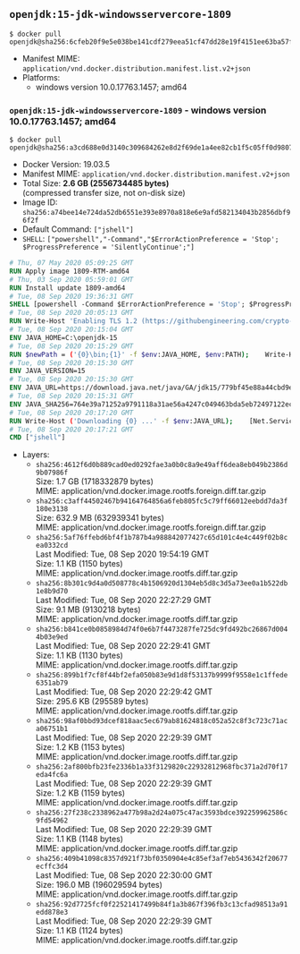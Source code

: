 ## `openjdk:15-jdk-windowsservercore-1809`

```console
$ docker pull openjdk@sha256:6cfeb20f9e5e038be141cdf279eea51cf47dd28e19f4151ee63ba57f53370e75
```

-	Manifest MIME: `application/vnd.docker.distribution.manifest.list.v2+json`
-	Platforms:
	-	windows version 10.0.17763.1457; amd64

### `openjdk:15-jdk-windowsservercore-1809` - windows version 10.0.17763.1457; amd64

```console
$ docker pull openjdk@sha256:a3cd688e0d3140c309684262e8d2f69de1a4ee82cb1f5c05ff0d98078d53b2d4
```

-	Docker Version: 19.03.5
-	Manifest MIME: `application/vnd.docker.distribution.manifest.v2+json`
-	Total Size: **2.6 GB (2556734485 bytes)**  
	(compressed transfer size, not on-disk size)
-	Image ID: `sha256:a74bee14e724da52db6551e393e8970a818e6e9afd582134043b2856dbf96f2f`
-	Default Command: `["jshell"]`
-	`SHELL`: `["powershell","-Command","$ErrorActionPreference = 'Stop'; $ProgressPreference = 'SilentlyContinue';"]`

```dockerfile
# Thu, 07 May 2020 05:09:25 GMT
RUN Apply image 1809-RTM-amd64
# Thu, 03 Sep 2020 05:59:01 GMT
RUN Install update 1809-amd64
# Tue, 08 Sep 2020 19:36:31 GMT
SHELL [powershell -Command $ErrorActionPreference = 'Stop'; $ProgressPreference = 'SilentlyContinue';]
# Tue, 08 Sep 2020 20:05:13 GMT
RUN Write-Host 'Enabling TLS 1.2 (https://githubengineering.com/crypto-removal-notice/) ...'; 	$tls12RegBase = 'HKLM:\\SYSTEM\CurrentControlSet\Control\SecurityProviders\SCHANNEL\Protocols\TLS 1.2'; 	if (Test-Path $tls12RegBase) { throw ('"{0}" already exists!' -f $tls12RegBase) }; 	New-Item -Path ('{0}/Client' -f $tls12RegBase) -Force; 	New-Item -Path ('{0}/Server' -f $tls12RegBase) -Force; 	New-ItemProperty -Path ('{0}/Client' -f $tls12RegBase) -Name 'DisabledByDefault' -PropertyType DWORD -Value 0 -Force; 	New-ItemProperty -Path ('{0}/Client' -f $tls12RegBase) -Name 'Enabled' -PropertyType DWORD -Value 1 -Force; 	New-ItemProperty -Path ('{0}/Server' -f $tls12RegBase) -Name 'DisabledByDefault' -PropertyType DWORD -Value 0 -Force; 	New-ItemProperty -Path ('{0}/Server' -f $tls12RegBase) -Name 'Enabled' -PropertyType DWORD -Value 1 -Force
# Tue, 08 Sep 2020 20:15:04 GMT
ENV JAVA_HOME=C:\openjdk-15
# Tue, 08 Sep 2020 20:15:29 GMT
RUN $newPath = ('{0}\bin;{1}' -f $env:JAVA_HOME, $env:PATH); 	Write-Host ('Updating PATH: {0}' -f $newPath); 	setx /M PATH $newPath
# Tue, 08 Sep 2020 20:15:30 GMT
ENV JAVA_VERSION=15
# Tue, 08 Sep 2020 20:15:30 GMT
ENV JAVA_URL=https://download.java.net/java/GA/jdk15/779bf45e88a44cbd9ea6621d33e33db1/36/GPL/openjdk-15_windows-x64_bin.zip
# Tue, 08 Sep 2020 20:15:31 GMT
ENV JAVA_SHA256=764e39a71252a9791118a31ae56a4247c049463bda5eb72497122ec50b1d07f8
# Tue, 08 Sep 2020 20:17:20 GMT
RUN Write-Host ('Downloading {0} ...' -f $env:JAVA_URL); 	[Net.ServicePointManager]::SecurityProtocol = [Net.SecurityProtocolType]::Tls12; 	Invoke-WebRequest -Uri $env:JAVA_URL -OutFile 'openjdk.zip'; 	Write-Host ('Verifying sha256 ({0}) ...' -f $env:JAVA_SHA256); 	if ((Get-FileHash openjdk.zip -Algorithm sha256).Hash -ne $env:JAVA_SHA256) { 		Write-Host 'FAILED!'; 		exit 1; 	}; 		Write-Host 'Expanding ...'; 	New-Item -ItemType Directory -Path C:\temp | Out-Null; 	Expand-Archive openjdk.zip -DestinationPath C:\temp; 	Move-Item -Path C:\temp\* -Destination $env:JAVA_HOME; 	Remove-Item C:\temp; 		Write-Host 'Removing ...'; 	Remove-Item openjdk.zip -Force; 		Write-Host 'Verifying install ...'; 	Write-Host '  javac --version'; javac --version; 	Write-Host '  java --version'; java --version; 		Write-Host 'Complete.'
# Tue, 08 Sep 2020 20:17:21 GMT
CMD ["jshell"]
```

-	Layers:
	-	`sha256:4612f6d0b889cad0ed0292fae3a0b0c8a9e49aff6dea8eb049b2386d9b07986f`  
		Size: 1.7 GB (1718332879 bytes)  
		MIME: application/vnd.docker.image.rootfs.foreign.diff.tar.gzip
	-	`sha256:c3aff44502467b94164764856a6feb805fc5c79ff66012eebdd7da3f180e3138`  
		Size: 632.9 MB (632939341 bytes)  
		MIME: application/vnd.docker.image.rootfs.foreign.diff.tar.gzip
	-	`sha256:5af76ffebd6bf4f1b787b4a988842077427c65d101c4e4c449f02b8cea0332cd`  
		Last Modified: Tue, 08 Sep 2020 19:54:19 GMT  
		Size: 1.1 KB (1150 bytes)  
		MIME: application/vnd.docker.image.rootfs.diff.tar.gzip
	-	`sha256:8b301c9d4a0d508778c4b1506920d1304eb5d8c3d5a73ee0a1b522db1e8b9d70`  
		Last Modified: Tue, 08 Sep 2020 22:27:29 GMT  
		Size: 9.1 MB (9130218 bytes)  
		MIME: application/vnd.docker.image.rootfs.diff.tar.gzip
	-	`sha256:b841ce0b0858984d74f0e6b7f4473287fe725dc9fd492bc26867d0044b03e9ed`  
		Last Modified: Tue, 08 Sep 2020 22:29:41 GMT  
		Size: 1.1 KB (1130 bytes)  
		MIME: application/vnd.docker.image.rootfs.diff.tar.gzip
	-	`sha256:899b1f7cf8f44bf2efa050b83e9d1d8f53137b9999f9558e1c1ffede6351ab79`  
		Last Modified: Tue, 08 Sep 2020 22:29:42 GMT  
		Size: 295.6 KB (295589 bytes)  
		MIME: application/vnd.docker.image.rootfs.diff.tar.gzip
	-	`sha256:98af0bbd93dcef818aac5ec679ab81624818c052a52c8f3c723c71aca06751b1`  
		Last Modified: Tue, 08 Sep 2020 22:29:39 GMT  
		Size: 1.2 KB (1153 bytes)  
		MIME: application/vnd.docker.image.rootfs.diff.tar.gzip
	-	`sha256:2af800bfb23fe2336b1a33f3129820c22932812968fbc371a2d70f17eda4fc6a`  
		Last Modified: Tue, 08 Sep 2020 22:29:39 GMT  
		Size: 1.2 KB (1159 bytes)  
		MIME: application/vnd.docker.image.rootfs.diff.tar.gzip
	-	`sha256:27f238c2338962a477b98a2d24a075c47ac3593bdce392259962586c9fd54962`  
		Last Modified: Tue, 08 Sep 2020 22:29:39 GMT  
		Size: 1.1 KB (1148 bytes)  
		MIME: application/vnd.docker.image.rootfs.diff.tar.gzip
	-	`sha256:409b41098c8357d921f73bf0350904e4c85ef3af7eb5436342f20677ecffc3d4`  
		Last Modified: Tue, 08 Sep 2020 22:30:00 GMT  
		Size: 196.0 MB (196029594 bytes)  
		MIME: application/vnd.docker.image.rootfs.diff.tar.gzip
	-	`sha256:92d7725fcf0f22521417499b84f1a3b867f396fb3c13cfad98513a91edd878e3`  
		Last Modified: Tue, 08 Sep 2020 22:29:39 GMT  
		Size: 1.1 KB (1124 bytes)  
		MIME: application/vnd.docker.image.rootfs.diff.tar.gzip
